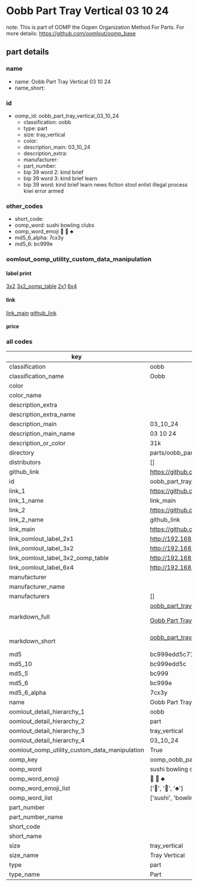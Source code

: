 # Oobb Part Tray Vertical 03 10 24  

note: This is part of OOMP the Oopen Organization Method For Parts. For more details: https://github.com/oomlout/oomp_base

##  part details





### name
* name: Oobb Part Tray Vertical 03 10 24
* name_short: 
### id
* oomp_id: oobb_part_tray_vertical_03_10_24
  * classification: oobb
  * type: part
  * size: tray_vertical
  * color: 
  * description_main: 03_10_24
  * description_extra: 
  * manufacturer: 
  * part_number: 
  * bip 39 word 2: kind brief
  * bip 39 word 3: kind brief learn
  * bip 39 word: kind brief learn news fiction stool enlist illegal process kiwi error armed

### other_codes
* short_code: 
* oomp_word: sushi bowling clubs
* oomp_word_emoji :sushi: :bowling: :clubs:
* md5_6_alpha: 7cx3y
* md5_6: bc999e






### oomlout_oomp_utility_custom_data_manipulation
#### label print
[3x2](http://192.168.1.245:1112/?label=oomp%207cx3y)
[3x2_oomp_table](http://192.168.1.107:1112/?label=oomp%207cx3y)
[2x1](http://192.168.1.242:1112/?label=oomp%207cx3y)
[6x4](http://192.168.1.55:1112/?label=oomp%207cx3y)    

#### link

[link_main](https://github.com/oomlout/oomlout_oomp_current_version_messy/tree/main/parts/oobb_part_tray_vertical_03_10_24) [github_link](https://github.com/oomlout/oomlout_oomp_part_src/tree/main/parts/oobb_part_tray_vertical_03_10_24)                             

#### price







### all codes 
| key | value |  
| --- | --- |  
| classification | oobb |  
| classification_name | Oobb |  
| color |  |  
| color_name |  |  
| description_extra |  |  
| description_extra_name |  |  
| description_main | 03_10_24 |  
| description_main_name | 03 10 24 |  
| description_or_color | 31k |  
| directory | parts/oobb_part_tray_vertical_03_10_24 |  
| distributors | [] |  
| github_link | https://github.com/oomlout/oomlout_oomp_part_src/tree/main/parts/oobb_part_tray_vertical_03_10_24 |  
| id | oobb_part_tray_vertical_03_10_24 |  
| link_1 | https://github.com/oomlout/oomlout_oomp_current_version_messy/tree/main/parts/oobb_part_tray_vertical_03_10_24 |  
| link_1_name | link_main |  
| link_2 | https://github.com/oomlout/oomlout_oomp_part_src/tree/main/parts/oobb_part_tray_vertical_03_10_24 |  
| link_2_name | github_link |  
| link_main | https://github.com/oomlout/oomlout_oomp_current_version_messy/tree/main/parts/oobb_part_tray_vertical_03_10_24 |  
| link_oomlout_label_2x1 | http://192.168.1.242:1112/?label=oomp%207cx3y |  
| link_oomlout_label_3x2 | http://192.168.1.245:1112/?label=oomp%207cx3y |  
| link_oomlout_label_3x2_oomp_table | http://192.168.1.107:1112/?label=oomp%207cx3y |  
| link_oomlout_label_6x4 | http://192.168.1.55:1112/?label=oomp%207cx3y |  
| manufacturer |  |  
| manufacturer_name |  |  
| manufacturers | [] |  
| markdown_full | [oobb_part_tray_vertical_03_10_24](https://github.com/oomlout/oomlout_oomp_current_version_messy/tree/main/parts/oobb_part_tray_vertical_03_10_24)<br>[](https://github.com/oomlout/oomlout_oomp_current_version_messy/tree/main/parts/oobb_part_tray_vertical_03_10_24)<br>[Oobb Part Tray Vertical 03 10 24](https://github.com/oomlout/oomlout_oomp_current_version_messy/tree/main/parts/oobb_part_tray_vertical_03_10_24)<br><br> |  
| markdown_short | [oobb_part_tray_vertical_03_10_24](https://github.com/oomlout/oomlout_oomp_current_version_messy/tree/main/parts/oobb_part_tray_vertical_03_10_24)<br><br> |  
| md5 | bc999edd5c71095b59aae952fd86fbd4 |  
| md5_10 | bc999edd5c |  
| md5_5 | bc999 |  
| md5_6 | bc999e |  
| md5_6_alpha | 7cx3y |  
| name | Oobb Part Tray Vertical 03 10 24 |  
| oomlout_detail_hierarchy_1 | oobb |  
| oomlout_detail_hierarchy_2 | part |  
| oomlout_detail_hierarchy_3 | tray_vertical |  
| oomlout_detail_hierarchy_4 | 03_10_24 |  
| oomlout_oomp_utility_custom_data_manipulation | True |  
| oomp_key | oomp_oobb_part_tray_vertical_03_10_24 |  
| oomp_word | sushi bowling clubs |  
| oomp_word_emoji | :sushi: :bowling: :clubs: |  
| oomp_word_emoji_list | [':sushi:', ':bowling:', ':clubs:'] |  
| oomp_word_list | ['sushi', 'bowling', 'clubs'] |  
| part_number |  |  
| part_number_name |  |  
| short_code |  |  
| short_name |  |  
| size | tray_vertical |  
| size_name | Tray Vertical |  
| type | part |  
| type_name | Part |  
